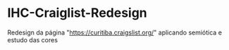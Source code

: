 # IHC-Craiglist-Redesign

Redesign da página "https://curitiba.craigslist.org/" aplicando semiótica e estudo das cores
